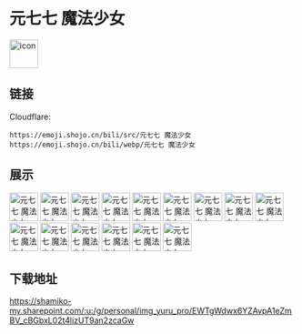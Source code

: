 # 元七七 魔法少女
<img src="https://emoji.shojo.cn/bili/src/元七七 魔法少女/icon.png" width="50" height="50" alt="icon">

## 链接
Cloudflare:
```
https://emoji.shojo.cn/bili/src/元七七 魔法少女
https://emoji.shojo.cn/bili/webp/元七七 魔法少女
```
## 展示
<img src="https://emoji.shojo.cn/bili/src/元七七 魔法少女/元七七 魔法少女-摸鱼.png" width="50" height="50" alt="元七七 魔法少女-摸鱼">
<img src="https://emoji.shojo.cn/bili/src/元七七 魔法少女/元七七 魔法少女-cool.png" width="50" height="50" alt="元七七 魔法少女-cool">
<img src="https://emoji.shojo.cn/bili/src/元七七 魔法少女/元七七 魔法少女-ok.png" width="50" height="50" alt="元七七 魔法少女-ok">
<img src="https://emoji.shojo.cn/bili/src/元七七 魔法少女/元七七 魔法少女-点赞.png" width="50" height="50" alt="元七七 魔法少女-点赞">
<img src="https://emoji.shojo.cn/bili/src/元七七 魔法少女/元七七 魔法少女-笑死.png" width="50" height="50" alt="元七七 魔法少女-笑死">
<img src="https://emoji.shojo.cn/bili/src/元七七 魔法少女/元七七 魔法少女-小丑.png" width="50" height="50" alt="元七七 魔法少女-小丑">
<img src="https://emoji.shojo.cn/bili/src/元七七 魔法少女/元七七 魔法少女-干饭.png" width="50" height="50" alt="元七七 魔法少女-干饭">
<img src="https://emoji.shojo.cn/bili/src/元七七 魔法少女/元七七 魔法少女-v50.png" width="50" height="50" alt="元七七 魔法少女-v50">
<img src="https://emoji.shojo.cn/bili/src/元七七 魔法少女/元七七 魔法少女-no.png" width="50" height="50" alt="元七七 魔法少女-no">
<img src="https://emoji.shojo.cn/bili/src/元七七 魔法少女/元七七 魔法少女-加油.png" width="50" height="50" alt="元七七 魔法少女-加油">
<img src="https://emoji.shojo.cn/bili/src/元七七 魔法少女/元七七 魔法少女-干杯.png" width="50" height="50" alt="元七七 魔法少女-干杯">
<img src="https://emoji.shojo.cn/bili/src/元七七 魔法少女/元七七 魔法少女-在忙.png" width="50" height="50" alt="元七七 魔法少女-在忙">
<img src="https://emoji.shojo.cn/bili/src/元七七 魔法少女/元七七 魔法少女-你好.png" width="50" height="50" alt="元七七 魔法少女-你好">
<img src="https://emoji.shojo.cn/bili/src/元七七 魔法少女/元七七 魔法少女-晚安.png" width="50" height="50" alt="元七七 魔法少女-晚安">
<img src="https://emoji.shojo.cn/bili/src/元七七 魔法少女/元七七 魔法少女-随缘.png" width="50" height="50" alt="元七七 魔法少女-随缘">

## 下载地址

https://shamiko-my.sharepoint.com/:u:/g/personal/img_yuru_pro/EWTgWdwx6YZAvpA1eZmBV_cBGbxL02t4lizUT9an2zcaGw
